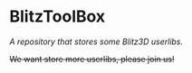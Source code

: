 # BlitzToolBox

*A repository that stores some Blitz3D userlibs.*

~~We want store more userlibs, please join us!~~